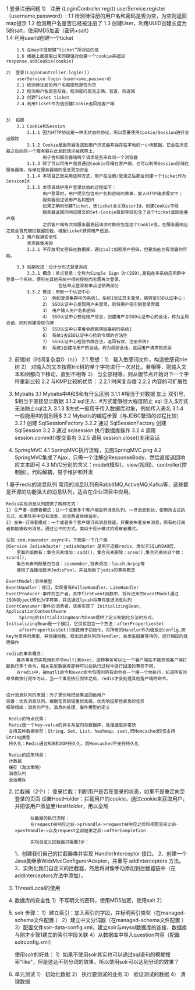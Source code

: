 1.登录注册问题
    1） 注册 (LoginController.reg())
        userService.register（username,password）:
        1.1 检测待注册的用户名和密码是否为空，为空则返回map提示
        1.2 检测用户名是否已经被注册了
        1.3 创建User，利用UUID创建长度为5的salt，使用MD5加密（密码+salt）  
        1.4 利用userId创建一个ticket  

        1.5 在map中提取键“ticket”所对应的值  
        1.6 根据上面提取出来的键值对创建一个cookie并返回response.addCookie(cookie)  

    2） 登录(LoginController.login())
        userService.login（username,password）
        2.1 检测待注册的用户名和密码是否为空
        2.2 检测用户名是否存在，检测密码是否正确，若否，则返回
        2.3 创建Ticket ticket
        2.4 利用ticket作为值创建Cookie返回给客户端


    3） 拓展
        3.1 Cookie和Session
            3.1.1 因为HTTP协议是一种无状态的协议，所以需要使用Cookie/Session进行会话跟踪
            3.1.2 Cookie是服务器发送到用户浏览器并保存在本地的一小块数据，它会在浏览器之后向同一个服务器在此发起请求被携带上，
                  用于告知服务器端两个请求是否来自同一个浏览器
            3.1.3 除了可以将用户信息通过Cookie存储在客户端，也可以利用Session存储在服务器端，存储在服务器端的信息更加安全
            3.1.4 本项目正是采用这种方式，用户在注册/登录之后都会创建一个ticket作为SessionId
            3.1.5 本项目维护用户登录状态的过程如下：
                  用户登录时，用户提交包含用户名和密码的表单，放入HTTP请求报文中；
                  服务器验证该用户名和密码
                  如果正确则创建Ticket，该ticket会关联userId，创建Cookie字段
                  服务器返回的响应报文的Set-Cookie首部字段包含了这个ticket返回给客户端
                  之后客户端每次向服务器发起请求时都会包含这个Cookie值，在服务器响应之前会首先被拦截器拦截，根据ticket获得用户信息。
        3.2 用户数据安全性
            本项目使用的
            3.2.1 不存放明文密码在数据库，通过salt加密用户密码，但是加盐也有泄露的可能。

        3.3 后期改进：设计分布式登录系统
            3.3.1 概念：单点登录：全称为Single Sign On(SSO),是指在多系统应用群中登录一个系统，便可在其他系统中得到授权而无需再次登录，
                        包括单点登录和单点注销两部分
            3.3.2 做法：用到一个认证中心
                  1） 例如登录集群中的系统1，系统1验证其未登录，跳转至SSO认证中心；
                  2） SSO认证中心发现用户未登录，则将用户指引到登录界面
                  3） 用户输入用户名和密码
                  4） SSO认证中心校验用户信息，创建用户与SSO认证中心的会话，称为全局会话，同时创建授权令牌
                  5） SSO认证中心带着令牌跳转回最初的系统1
                  6） 系统1去SSO认证中心检验令牌的合法性
                  7） SSO认证中心检验令牌合法，返回有效，注册系统1
                  8） 系统1创建与用户的会话，称为局部会话，返回用户请求的资源

2. 前缀树（时间复杂度O（n））
    2.1 思想：1） 载入敏感词文件，构造敏感词trie树
              2） 对输入的文本按照trie树的单个字符进行一次对比，若相等，则输入文本和树都向下移动，直到不相等
              3） 当全部相等，则从根节点开始对下一个字符重新比较
    2.2 与KMP比较的优势：
        2.2.1 时间复杂度
        2.2.2 内容的可扩展性

3. Mybatis
    3.1 Mybatis中#和$和有什么区别
        3.1.1 #相当于对数据 加上 双引号， $相当于直接显示数据
        3.1.2 sql注入:. #方式能够很大程度防止 sql 注入,$方式无法防止sql注入
        3.1.3 $方式一般用于传入数据库对象，例如传入表名
        3.1.4 一般能用#的就别用$
    3.2 Mybatis的编程步骤（与JDBC繁琐的过程比较）
        3.2.1 创建 SqlSessionFactory
        3.2.2 通过 SqlSessionFactory 创建 SqlSession
        3.2.3 通过 sqlsession 执行数据库操作
        3.2.4 调用 session.commit()提交事务
        3.2.5 调用 session.close()关闭会话
        
4. SpringMVC
     4.1 SpringMVC执行流程，见图SpringMVC.png
     4.2 SpringMVC集成了Ajax，只需一个注解@ResponseBody，然后直接返回响应文本即可
     4.3 MVC分别的含义：model(模型)、view(视图)、controller(控制器)，代码解耦，易于维护和开发





1.基于redis的消息队列
    常用的消息队列有RabbitMQ,ActiveMQ,Kafka等，这些都是开源的功能强大的消息队列，适合在企业项目中应用。

    Redis实现消息队列提供了两种方式：
    1) 生产者-消费者模式：让一个或者多个客户端监听消息队列，一旦消息到达，使用抢占式的方式，如果队列中没有消息，则消费者继续监听。
    2) 发布-订阅者模式：一个或者多个客户端订阅消息频道，只要发布者发布消息，所有的订阅者都能够收到消息，通过公平的方式。类似于设计模式的观察者模式。

    在包 com.nowcoder.async中，下面讲一下几个类
    @Service JedisAdapter jedisAdapter 是用于连接redis，类似于SQL的DAO层，
        里面的函数有：集合元素增加：sadd()，集合元素删除：srem(),集合元素统计个数：scard(),
        集合元素判断是否包含：sismember,链表添加：lpush,brpop等
        使用了连接池技术JedisPool，并且用到了jedis的事务概念

    EventModel:事件模型
    EventHandler：接口，实现者有FollowHandler，LikeHandler
    EventProducer:事件的生产者，其中fireEvent函数中，将传进来的eventModel通过JSONObject转化为字符串，并且通过lpush将事件放进消息队列
    EventConsumer:事件的消费者，该类实现了 InitializingBean, ApplicationContextAware
         Spirng的InitializingBean为bean提供了定义初始化方法的方式。InitializingBean是一个接口，它仅仅包含一个方法：afterPropertiesSet
         afterPropertiesSet()函数用于初始化，将所有的Handler作为值放进config,而key为事件的类型，并创建线程，取出消息队列的Handler，会发生阻塞等待的，进行相应的处理操作

    redis的事务概念：
        基本事务的实现用到命令multi和exec，这种事务可以让一个客户端在不被其他客户端打断执行多个命令，和关系型数据库那种可以在执行过程中进行回滚的事务不同，
        在redis中，被mutli命令和exec命令包围的所有命令会一个接一个地执行，知道所有的命令都执行完毕为止，当一个事务执行完毕之后，redis才会处理其他客户端的命令。
        
     
    设计消息队列的原因：为了更快地把结果返回给用户
    完善：优先消息队列，根据任务的轻重优先级，优先响应那些紧急的任务
    框架组成：消息的产生、消息的处理、事件模型的定义
        
     Redis的特点优势：
     Redis是一个key-value的非关系型内存数据库，处理速度非常快
     支持五种数据类型：String、Set、List、hashmap、zset,而Memcached仅仅支持String类型
     持久化：Redis通过RDB和AOF持久化，而Memcached不支持持久化
     
     Redis的应用场景：
     计数器
     缓存（淘汰策略）
     消息队列
     会话缓存

  2. 拦截器（2个）：
               登录拦截：判断用户是否在登录的状态，如果不是重定向至登录的页面
               设置HostHolder：拦截用户的cookie，通过cookie来获取用户，并把该用户添加至HostHolder，用以全局

               拦截器的执行流程：
               在request被响应之前->prHandle->request被响应之后和视图渲染之前->postHandle->以及request全部结束之后->afterCompletion

               实现自定义拦截器只需要3步：
        1、创建我们自己的拦截器类并实现 HandlerInterceptor 接口。
        2、创建一个Java类继承WebMvcConfigurerAdapter，并重写 addInterceptors 方法。
        2、实例化我们自定义的拦截器，然后将对像手动添加到拦截器链中（在addInterceptors方法中添加）。


  3. ThreadLocal的使用


  4. 数据库的安全性
        1）不写明文的密码，使用MD5加密，使用salt
        2）



  5. solr
     步骤：
        1）建立索引：加入索引的字段，并标明索引类型（在managed-schema文件配置 ）
        2）建立中文分词器（在managed-schema文件配置 ）
        3）配置文件solr-data-config.xml，建立solr与mysql数据库的连接，数据库与刚才步骤1建立的索引字段关联
        4）从数据库中导入question内容（配置solrconfig.xml）


      使用solr的好处：
        1）如果不使用solr其实也可以通过sql语句的模糊搜索"like"，但是这达不到分词的效果，所以使用solr可以达到分词的效果？



   6. 单元测试
       1） 初始化数据
       2） 执行要测试的业务
       3） 验证测试的数据
       4） 清理数据









